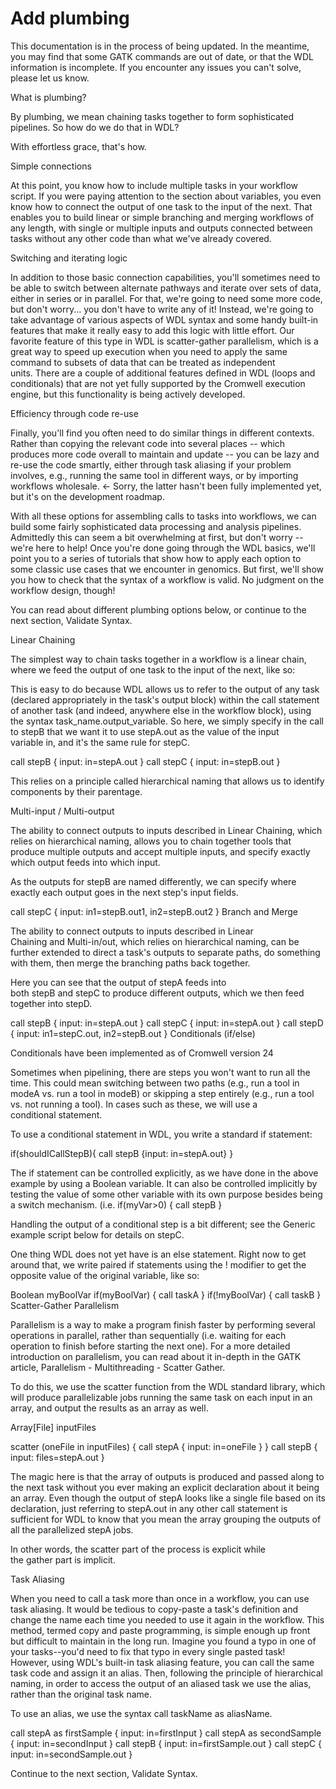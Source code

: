 # Add plumbing
This documentation is in the process of being updated. In the meantime, you may find that some GATK commands are out of date, or that the WDL information is incomplete. If you encounter any issues you can't solve, please let us know.

What is plumbing?

By plumbing, we mean chaining tasks together to form sophisticated pipelines. So how do we do that in WDL?

With effortless grace, that's how.

Simple connections

At this point, you know how to include multiple tasks in your workflow script. If you were paying attention to the section about variables, you even know how to connect the output of one task to the input of the next. That enables you to build linear or simple branching and merging workflows of any length, with single or multiple inputs and outputs connected between tasks without any other code than what we've already covered.

Switching and iterating logic

In addition to those basic connection capabilities, you'll sometimes need to be able to switch between alternate pathways and iterate over sets of data, either in series or in parallel. For that, we're going to need some more code, but don't worry... you don't have to write any of it! Instead, we're going to take advantage of various aspects of WDL syntax and some handy built-in features that make it really easy to add this logic with little effort. Our favorite feature of this type in WDL is scatter-gather parallelism, which is a great way to speed up execution when you need to apply the same command to subsets of data that can be treated as independent units. There are a couple of additional features defined in WDL (loops and conditionals) that are not yet fully supported by the Cromwell execution engine, but this functionality is being actively developed.

Efficiency through code re-use

Finally, you'll find you often need to do similar things in different contexts. Rather than copying the relevant code into several places -- which produces more code overall to maintain and update -- you can be lazy and re-use the code smartly, either through task aliasing if your problem involves, e.g., running the same tool in different ways, or by importing workflows wholesale. <- Sorry, the latter hasn't been fully implemented yet, but it's on the development roadmap.

With all these options for assembling calls to tasks into workflows, we can build some fairly sophisticated data processing and analysis pipelines. Admittedly this can seem a bit overwhelming at first, but don't worry -- we're here to help! Once you're done going through the WDL basics, we'll point you to a series of tutorials that show how to apply each option to some classic use cases that we encounter in genomics. But first, we'll show you how to check that the syntax of a workflow is valid. No judgment on the workflow design, though!

You can read about different plumbing options below, or continue to the next section, Validate Syntax.

Linear Chaining

The simplest way to chain tasks together in a workflow is a linear chain, where we feed the output of one task to the input of the next, like so:

This is easy to do because WDL allows us to refer to the output of any task (declared appropriately in the task's output block) within the call statement of another task (and indeed, anywhere else in the workflow block), using the syntax task_name.output_variable. So here, we simply specify in the call to stepB that we want it to use stepA.out as the value of the input variable in, and it's the same rule for stepC.

  call stepB { input: in=stepA.out }
  call stepC { input: in=stepB.out }


This relies on a principle called hierarchical naming that allows us to identify components by their parentage.

Multi-input / Multi-output

The ability to connect outputs to inputs described in Linear Chaining, which relies on hierarchical naming, allows you to chain together tools that produce multiple outputs and accept multiple inputs, and specify exactly which output feeds into which input.

As the outputs for stepB are named differently, we can specify where exactly each output goes in the next step's input fields.

call stepC { input: in1=stepB.out1, in2=stepB.out2 }
Branch and Merge

The ability to connect outputs to inputs described in Linear Chaining and Multi-in/out, which relies on hierarchical naming, can be further extended to direct a task's outputs to separate paths, do something with them, then merge the branching paths back together.

Here you can see that the output of stepA feeds into both stepB and stepC to produce different outputs, which we then feed together into stepD.

call stepB { input: in=stepA.out }
call stepC { input: in=stepA.out }
call stepD { input: in1=stepC.out, in2=stepB.out }
Conditionals (if/else)

Conditionals have been implemented as of Cromwell version 24

Sometimes when pipelining, there are steps you won't want to run all the time. This could mean switching between two paths (e.g., run a tool in modeA vs. run a tool in modeB) or skipping a step entirely (e.g., run a tool vs. not running a tool). In cases such as these, we will use a conditional statement.

To use a conditional statement in WDL, you write a standard if statement:

if(shouldICallStepB){
  call stepB {input: in=stepA.out}
}


The if statement can be controlled explicitly, as we have done in the above example by using a Boolean variable. It can also be controlled implicitly by testing the value of some other variable with its own purpose besides being a switch mechanism. (i.e. if(myVar>0) { call stepB }

Handling the output of a conditional step is a bit different; see the Generic example script below for details on stepC.

One thing WDL does not yet have is an else statement. Right now to get around that, we write paired if statements using the ! modifier to get the opposite value of the original variable, like so:

Boolean myBoolVar
if(myBoolVar) { call taskA }
if(!myBoolVar) { call taskB }
Scatter-Gather Parallelism

Parallelism is a way to make a program finish faster by performing several operations in parallel, rather than sequentially (i.e. waiting for each operation to finish before starting the next one). For a more detailed introduction on parallelism, you can read about it in-depth in the GATK article, Parallelism - Multithreading - Scatter Gather.

To do this, we use the scatter function from the WDL standard library, which will produce parallelizable jobs running the same task on each input in an array, and output the results as an array as well.

Array[File] inputFiles

  scatter (oneFile in inputFiles) {
    call stepA { input: in=oneFile }
  }
  call stepB { input: files=stepA.out }


The magic here is that the array of outputs is produced and passed along to the next task without you ever making an explicit declaration about it being an array. Even though the output of stepA looks like a single file based on its declaration, just referring to stepA.out in any other call statement is sufficient for WDL to know that you mean the array grouping the outputs of all the parallelized stepA jobs.

In other words, the scatter part of the process is explicit while the gather part is implicit.

Task Aliasing

When you need to call a task more than once in a workflow, you can use task aliasing. It would be tedious to copy-paste a task's definition and change the name each time you needed to use it again in the workflow. This method, termed copy and paste programming, is simple enough up front but difficult to maintain in the long run. Imagine you found a typo in one of your tasks--you'd need to fix that typo in every single pasted task! However, using WDL's built-in task aliasing feature, you can call the same task code and assign it an alias. Then, following the principle of hierarchical naming, in order to access the output of an aliased task we use the alias, rather than the original task name.

To use an alias, we use the syntax call taskName as aliasName.

call stepA as firstSample { input: in=firstInput }
call stepA as secondSample { input: in=secondInput }
call stepB { input: in=firstSample.out }
call stepC { input: in=secondSample.out }

Continue to the next section, Validate Syntax.